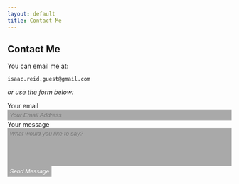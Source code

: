 ```yaml
---
layout: default
title: Contact Me
---
```


## Contact Me

You can email me at:

`isaac.reid.guest@gmail.com`

*or use the form below:*

<div>
<form action="https://formspree.io/isaac.reid.guest@gmail.com" method="POST" class="form-stacked form-light">
    <input type="hidden" name="_next" value="https://ir-g.uk/m/email-thanks/">
    <label for="email">Your email</label>
    <input type="text" name="email" style="width: 100%;
    font-family: helvetica;
    background: darkgray;
    resize: none;
    color: white;
    border: none;
    padding: 5px;
    font-style: italic;" placeholder="Your Email Address">
    <br>
    <label for="content">Your message</label>
    <textarea type="text" name="content" style="width: 100%;
    font-family: helvetica;
    background: darkgray;
    resize: none;
    color: white;
    border: none;
    padding: 5px;
    font-style: italic;" rows="5" placeholder="What would you like to say?"></textarea>
    <br>
    <input type="submit" style="font-family: helvetica;
    background: darkgray;
    resize: none;
    color: white;
    border: none;
    padding: 5px;
    font-style: italic;" value="Send Message">
  </form>
</div>
